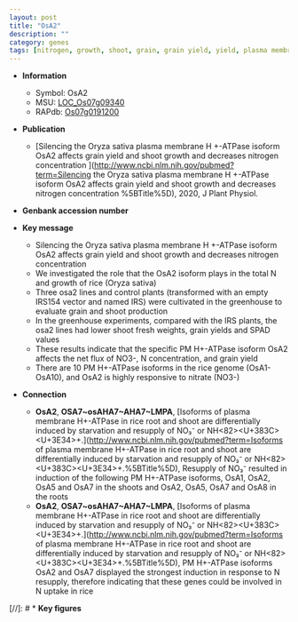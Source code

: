 ```yaml
---
layout: post
title: "OsA2"
description: ""
category: genes
tags: [nitrogen, growth, shoot, grain, grain yield, yield, plasma membrane, nitrate]
---
```


* **Information**  
    + Symbol: OsA2  
    + MSU: [LOC_Os07g09340](http://rice.uga.edu/cgi-bin/ORF_infopage.cgi?orf=LOC_Os07g09340)  
    + RAPdb: [Os07g0191200](http://rapdb.dna.affrc.go.jp/viewer/gbrowse_details/irgsp1?name=Os07g0191200)  

* **Publication**  
    + [Silencing the Oryza sativa plasma membrane H +-ATPase isoform OsA2 affects grain yield and shoot growth and decreases nitrogen concentration ](http://www.ncbi.nlm.nih.gov/pubmed?term=Silencing the Oryza sativa plasma membrane H +-ATPase isoform OsA2 affects grain yield and shoot growth and decreases nitrogen concentration %5BTitle%5D), 2020, J Plant Physiol.

* **Genbank accession number**  

* **Key message**  
    + Silencing the Oryza sativa plasma membrane H +-ATPase isoform OsA2 affects grain yield and shoot growth and decreases nitrogen concentration
    + We investigated the role that the OsA2 isoform plays in the total N and growth of rice (Oryza sativa)
    + Three osa2 lines and control plants (transformed with an empty IRS154 vector and named IRS) were cultivated in the greenhouse to evaluate grain and shoot production
    + In the greenhouse experiments, compared with the IRS plants, the osa2 lines had lower shoot fresh weights, grain yields and SPAD values
    + These results indicate that the specific PM H+-ATPase isoform OsA2 affects the net flux of NO3-, N concentration, and grain yield
    + There are 10 PM H+-ATPase isoforms in the rice genome (OsA1-OsA10), and OsA2 is highly responsive to nitrate (NO3-)

* **Connection**  
    + __OsA2__, __OSA7~osAHA7~AHA7~LMPA__, [Isoforms of plasma membrane H+-ATPase in rice root and shoot are differentially induced by starvation and resupply of NO₃⁻ or NH<e2><82><U+383C><U+3E34>+.](http://www.ncbi.nlm.nih.gov/pubmed?term=Isoforms of plasma membrane H+-ATPase in rice root and shoot are differentially induced by starvation and resupply of NO₃⁻ or NH<e2><82><U+383C><U+3E34>+.%5BTitle%5D),  Resupply of NO₃⁻ resulted in induction of the following PM H+-ATPase isoforms, OsA1, OsA2, OsA5 and OsA7 in the shoots and OsA2, OsA5, OsA7 and OsA8 in the roots
    + __OsA2__, __OSA7~osAHA7~AHA7~LMPA__, [Isoforms of plasma membrane H+-ATPase in rice root and shoot are differentially induced by starvation and resupply of NO₃⁻ or NH<e2><82><U+383C><U+3E34>+.](http://www.ncbi.nlm.nih.gov/pubmed?term=Isoforms of plasma membrane H+-ATPase in rice root and shoot are differentially induced by starvation and resupply of NO₃⁻ or NH<e2><82><U+383C><U+3E34>+.%5BTitle%5D),  PM H+-ATPase isoforms OsA2 and OsA7 displayed the strongest induction in response to N resupply, therefore indicating that these genes could be involved in N uptake in rice

[//]: # * **Key figures**  



